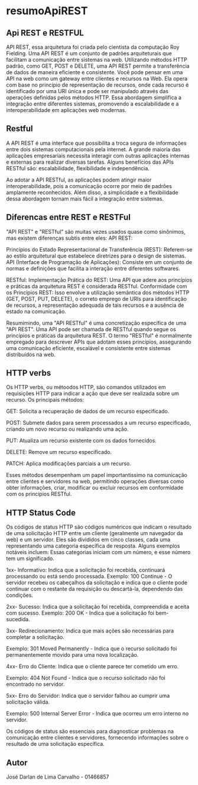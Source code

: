 # resumoApiREST

## Api REST e RESTFUL


API REST, essa arquitetura foi criada pelo cientista da computação Roy Fielding. Uma API REST é um conjunto de padrões 
arquiteturais que facilitam a comunicação entre sistemas na web. Utilizando métodos HTTP padrão, como GET, POST e DELETE, 
uma API REST permite a transferência de dados de maneira eficiente e consistente. 
Você pode pensar em uma API na web como um gateway entre clientes e recursos na Web.
Ela opera com base no princípio de representação  de recursos, onde cada recurso é identificado por uma URI única e pode ser manipulado através das operações definidas pelos métodos HTTP. 
Essa abordagem simplifica a integração entre diferentes sistemas, promovendo a escalabilidade e a interoperabilidade em aplicações web modernas.


## Restful

A API REST é uma interface que possibilita a troca segura de informações entre dois sistemas computacionais pela internet. A grande maioria das aplicações 
empresariais necessita interagir com outras aplicações internas e externas para realizar diversas tarefas.
Alguns benefícios das APIs RESTful são: escalabilidade, flexibilidade e independência.

Ao adotar a API RESTful, as aplicações podem atingir maior interoperabilidade, pois a comunicação ocorre por meio de padrões amplamente reconhecidos. 
Além disso, a simplicidade e a flexibilidade dessa abordagem tornam mais fácil a integração entre sistemas.

## Diferencas entre REST e RESTFul

"API REST" e "RESTful" são muitas vezes usados quase como sinônimos, mas existem diferenças subtis entre eles:
API REST:

Princípios do Estado Representacional de Transferência (REST): Referem-se ao estilo arquitetural que estabelece diretrizes para o design de sistemas.
API (Interface de Programação de Aplicações): Consiste em um conjunto de normas e definições que facilita a interação entre diferentes softwares.

RESTful:
Implementação Prática do REST: Uma API que adere aos princípios e práticas da arquitetura REST é considerada RESTful.
Conformidade com os Princípios REST: Isso envolve a utilização semântica dos métodos HTTP (GET, POST, PUT, DELETE), o correto emprego de URIs para 
identificação de recursos, a representação adequada de tais recursos e a ausência de estado na comunicação.

Resumimindo, uma "API RESTful" é uma concretização específica de uma "API REST". Uma API pode ser chamada de RESTful quando segue os princípios e práticas da arquitetura REST. 
O termo "RESTful" é normalmente empregado para descrever APIs que adotam esses princípios, assegurando uma comunicação eficiente, escalável e consistente entre sistemas distribuídos na web.


## HTTP verbs

Os HTTP verbs, ou métoodos HTTP, são comandos utilizados em requisições HTTP para indicar a ação que deve ser realizada sobre um recurso. Os principais métodos:

GET: Solicita a recuperação de dados de um recurso especificado.

POST: Submete dados para serem processados a um recurso especificado, criando um novo recurso ou realizando uma ação.

PUT: Atualiza um recurso existente com os dados fornecidos.

DELETE: Remove um recurso especificado.

PATCH: Aplica modificações parciais a um recurso.

Esses métodos desempenham um papel importantissimo na comunicação entre clientes e servidores na web, permitindo operações diversas como obter informações, criar, modificar ou excluir recursos em conformidade com os princípios RESTful.


## HTTP Status Code

Os códigos de status HTTP são códigos numéricos que indicam o resultado de uma solicitação HTTP entre um cliente (geralmente um navegador da web) e um servidor. Eles são divididos em cinco classes, cada uma representando uma categoria específica de resposta. Alguns exemplos notáveis incluem:
Essas categorias iniciam com um número, e esse número tem um significado.

1xx- Informativo: Indica que a solicitação foi recebida, continuará processando ou está sendo processada.
Exemplo: 100 Continue - O servidor recebeu os cabeçalhos da solicitação e indica que o cliente pode continuar com o restante da requisição ou descartá-la, dependendo das condições.

2xx- Sucesso: Indica que a solicitação foi recebida, compreendida e aceita com sucesso.
Exemplo: 200 OK - Indica que a solicitação foi bem-sucedida.

3xx- Redirecionamento: Indica que mais ações são necessárias para completar a solicitação.

Exemplo: 301 Moved Permanently - Indica que o recurso solicitado foi permanentemente movido para uma nova localização.

4xx- Erro do Cliente: Indica que o cliente parece ter cometido um erro.

Exemplo: 404 Not Found - Indica que o recurso solicitado não foi encontrado no servidor.

5xx- Erro do Servidor: Indica que o servidor falhou ao cumprir uma solicitação válida.

Exemplo: 500 Internal Server Error - Indica que ocorreu um erro interno no servidor.

Os códigos de status são essenciais para diagnosticar problemas na comunicação entre clientes e servidores, fornecendo informações sobre o resultado de uma solicitação específica.

## Autor
José Darlan de Lima Carvalho - 01466857
